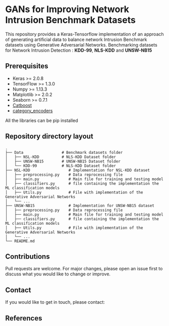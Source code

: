 # GANs for Improving Network Intrusion Benchmark Datasets

This repository provides a Keras-Tensorflow implementation of an approach of generating artificial data to balance network Intrusion Benchmark datasets using Generative Adversarial Networks. Benchmarking datasets for Network Intrusion Detection : **KDD-99**, **NLS-KDD** and **UNSW-NB15**

## Prerequisites

* Keras >= 2.0.8
* TensorFlow >= 1.3.0
* Numpy >= 1.13.3
* Matplotlib >= 2.0.2
* Seaborn >= 0.7.1
* [Catboost](https://tech.yandex.com/catboost/)
* [category_encoders](http://contrib.scikit-learn.org/categorical-encoding/index.html)

All the libraries can be pip installed

<!-- ## Dependencies and necessary libraries
The list of required libraries to compile and run the repository code are as follows :

```python
1. sklearn
2. Keras
3. Tensorflow 1.x
4. category_encoders
5. Catboost
```
All the libraries can be pip installed -->

## Repository directory layout

<!-- ### Repository directory layout -->

    .
    ├── Data                 # Benchmark datasets folder
    │   ├── NSL-KDD          # NLS-KDD Dataset folder
    │   ├── UNSW-NB15        # UNSW-NB15 Dataset folder
    │   └── KDD-99           # NLS-KDD Dataset folder
    ├── NSL-KDD                 # Implementation for NSL-KDD dataset
    │   ├── preprocessing.py    # Data reprocessing file
    │   ├── main.py             # Main file for training and testing model
    │   ├── classifiers.py      # file containing the implementation the ML classification models
    │   ├── Utils.py            # File with implementation of the Generative Adversarial Networks
    │   └── ...
    ├── UNSW-NB15               # Implementation for UNSW-NB15 dataset
    │   ├── preprocessing.py    # Data reprocessing file
    │   ├── main.py             # Main file for training and testing model
    │   ├── classifiers.py      # file containing the implementation the ML classification models
    │   ├── Utils.py            # File with implementation of the Generative Adversarial Networks
    │   └── ...
    └── README.md

## Contributions
Pull requests are welcome. For major changes, please open an issue first to discuss what you would like to change or improve.

## Contact
If you would like to get in touch, please contact: <br/>
<!-- Gcinizwe Dlamini - g.dlamini@innopolis.university -->

## References
